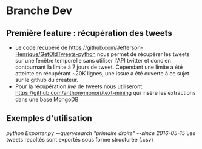 # Branche Dev 
## Première feature : récupération des tweets
* Le code récupéré de https://github.com/Jefferson-Henrique/GetOldTweets-python nous permet de récupérer les tweets sur une fenêtre temporelle sans utiliser l'API twitter et donc en contournant la limite à 7 jours de tweet. Cependant une limite a été atteinte en récupérant ~20K lignes, une issue a été ouverte à ce sujet sur le github du créateur.
* Pour la récupération _live_ de tweets nous utiliseront https://github.com/anthonymonori/text-mining qui insère les extractions dans une base MongoDB 
## Exemples d'utilisation

_python Exporter.py --querysearch "primaire droite" --since 2016-05-15_
Les tweets recoltés sont exportés sous forme structurée (.csv)

